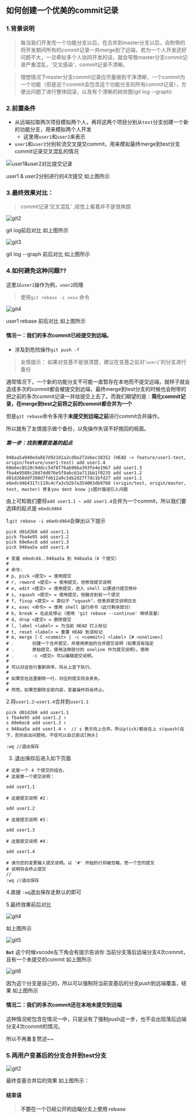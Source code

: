 ## 如何创建一个优美的commit记录 

### 1.背景说明

> 每当我们开发完一个功能分支以后，在合并到master分支以后，会附带的将开发期间所有的commit记录一并merge到了远端，若为一个人开发还好问题不大，一旦牵扯多个人协同开发的话，就会导致master分支commit记录严重混乱，‘交叉感染’，commit记录不清晰。

> 理想情况下master分支commit记录应尽量做到干净清晰，一个commit为一个功能（但是这个commit会包含这个功能分支的所有commit记录），方便出问题了进行整体回滚，以及有个清晰的树状图(git log --graph)

### 2.前置条件

- 从远端拉取两次项目模拟两个人，再将这两个项目分别从`test`分支创建一个新的功能分支，用来模拟两个人开发
    - 这里用`user1`和`user2`来表示
- `user1`和`user2`分别轮流交叉提交commit，用来模拟最终merge到test分支commit记录交叉混乱的情况

<!--git1.png-->
![user1&user2对比提交记录](https://cdn.hhdd.com/frontend/as/i/9b9753f5-db82-539d-bd0c-3916835a4e28.png)

user1 & user2分别进行的4次提交 如上图所示 

### 3.最终效果对比：

> commit记录‘交叉混乱’ ,视觉上看着并不是很爽朗    

<!-- merge后的commit是按照commit的时间自上而下的排序,所以看着会比较不清爽-->

<!--git2-->
![git2](https://cdn.hhdd.com/frontend/as/i/b9e3db5d-b497-52ea-8462-c37f4d46c376.png)

git log前后对比 如上图所示

<!--git3-->
![git3](https://cdn.hhdd.com/frontend/as/i/6e00d054-cbc0-5752-b9b5-038f156b1a51.png)

git log --graph 前后对比 如上图所示

### 4.如何避免这种问题??

这里以`user1`操作为例，`user2`同理

 > 使用`git rebase -i xxxx` 命令    

<!--git4-->
![git4](https://cdn.hhdd.com/frontend/as/i/19ec1340-3e59-5d1f-88a6-f12b4636c63c.png)

user1 rebase 前后对比 如上图所示

#### 情况一：我们的多次commit已经提交到远端。

- 涉及到危险操作`git push -f`

> 友情提示： 如果对变基不是很清楚，建议在变基之前对'`user1`'的分支进行备份

通常情况下，一个新的功能分支不可能一直暂存在本地而不提交远端，就样子就会造成多次的commit都会被提交到远端，最终merge到test分支的时候也会附带的把之前的多次commit记录一并给提交上去了。而我们期望的是：**简化commit记录，在merge到test之前将之前的commit都合并为一个**

但是`git rebase`命令多用于**未提交到远端之前**进行commit合并操作。

所以就有了友情提示做个备份，以免操作失误不好挽回的局面。

##### 第一步：找到需要变基的起点

```
948aa5a940eda8b7d92181a2cd0a272ebec38352 (HEAD -> feature/user1-test, origin/feature/user1-test) add user1.4
60e6ec8520c94dcc54f8f76ab96ba393fe4e19b7 add user1.3
fba4e9588c28d7dd076e5f8abc63a711bb1f0235 add user1.2
d01d268ddf308d7fd612a9c5db2d27f7dc1bfd27 add user1.1
e6edcd464317c119c4cfa3cb2b7a354003db9788 (origin/test, origin/master, test, master) 修复you dont know js图片路径引入问题
```

由上可知我们要将`add user1.1 ~ add user1.4`合并为一个commit，所以我们要选择的起点是 `e6edcd464` 

1.`git rebase -i e6edcd464`会弹出以下提示
```
pick d01d268 add user1.1
pick fba4e95 add user1.2
pick 60e6ec8 add user1.3
pick 948aa5a add user1.4

# 变基 e6edcd4..948aa5a 到 948aa5a（4 个提交）
#
# 命令:
# p, pick <提交> = 使用提交
# r, reword <提交> = 使用提交，但修改提交说明
# e, edit <提交> = 使用提交，进入 shell 以便进行提交修补
# s, squash <提交> = 使用提交，但融合到前一个提交
# f, fixup <提交> = 类似于 "squash"，但丢弃提交说明日志
# x, exec <命令> = 使用 shell 运行命令（此行剩余部分）
# b, break = 在此处停止（使用 'git rebase --continue' 继续变基）
# d, drop <提交> = 删除提交
# l, label <label> = 为当前 HEAD 打上标记
# t, reset <label> = 重置 HEAD 到该标记
# m, merge [-C <commit> | -c <commit>] <label> [# <oneline>]
# .       创建一个合并提交，并使用原始的合并提交说明（如果没有指定
# .       原始提交，使用注释部分的 oneline 作为提交说明）。使用
# .       -c <提交> 可以编辑提交说明。
#
# 可以对这些行重新排序，将从上至下执行。
#
# 如果您在这里删除一行，对应的提交将会丢失。
#
# 然而，如果您删除全部内容，变基操作将会终止。
```

2.将`user1.2~user1.4`合并到`user1.1` 
```
pick d01d268 add user1.1
s fba4e95 add user1.2 ↑
s 60e6ec8 add user1.3 ↑
s 948aa5a add user1.4 ↑  // s 表示向上合并，所以p(ick)都会在上 s(quash)在下，否则会出问题哈，不信可以自己尝试[狗头]

:wq //退出保存
```

3. 退出保存后进入如下页面

```
# 这是一个 4 个提交的组合。
# 这是第一个提交说明：

add user1.1

# 这是提交说明 #2：

add user1.2

# 这是提交说明 #3：

add user1.3

# 这是提交说明 #4：

add user1.4

# 请为您的变更输入提交说明。以 '#' 开始的行将被忽略，而一个空的提交
# 说明将会终止提交
//
:wq //退出保存
```
4.直接 `:wq`退出保存走默认的即可

5.最终效果前后对比

<!--git4-->
![git4](https://cdn.hhdd.com/frontend/as/i/19ec1340-3e59-5d1f-88a6-f12b4636c63c.png)

如上图所示

<!--git5-->
![git5](https://cdn.hhdd.com/frontend/as/i/cf48f96f-de87-57eb-a36f-05a77b908cce.png)

**`But`** 这个时候vscode左下角会有提示告诉你 当前分支落后远端分支4次commit，且有一个未提交的commit 如上图所示

<!--git6-->
![git6](https://cdn.hhdd.com/frontend/as/i/1812166b-3e74-5929-9aaf-0c848b912189.png)

因为这个分支是自己的，所以可以强制将当前变基后的分支push到远端覆盖，结果 如上图所示  

#### 情况二：我们的多次commit还在本地未提交到远端

这种情况呢包含在情况一中，只是没有了强制push这一步，也不会出现落后远端分支4次commit的情况。

所以不再重复赘述~~ 


### 5.两用户变基后的分支合并到test分支

<!--git2 -->
![git2](https://cdn.hhdd.com/frontend/as/i/b9e3db5d-b497-52ea-8462-c37f4d46c376.png)

最终变基合并后的效果 如上图所示：


#### 结束语

> **不要在一个已经公开的远端分支上使用 rebase**